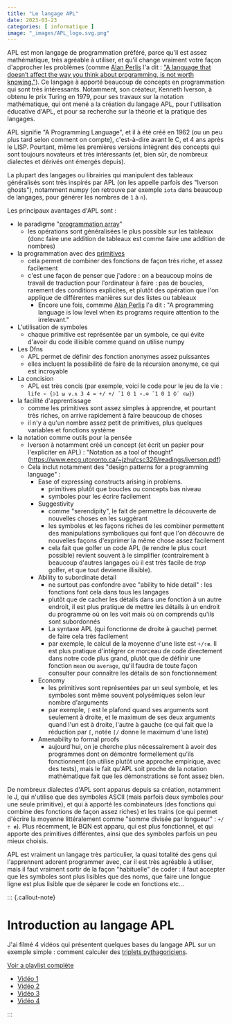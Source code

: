 ```yaml
---
title: "Le langage APL"
date: 2023-03-23
categories: [ informatique ]
image: "_images/APL_logo.svg.png"
---
```



APL est mon langage de programmation préféré, parce qu'il est assez mathématique, très agréable à utiliser, et qu'il change vraiment votre façon d'approcher les problèmes (comme [Alan Perlis](https://en.wikipedia.org/wiki/Alan_Perlis) l'a dit : ["A language that doesn’t affect the way you think about programming, is not worth knowing."](https://cpsc.yale.edu/epigrams-programming)).
Ce langage à apporté beaucoup de concepts en programmation qui sont très intéressants.
Notamment, son créateur, Kenneth Iverson, à obtenu le prix Turing en 1979, pour ses travaux sur la notation mathématique, qui ont mené a la création du langage APL, pour l'utilisation éducative d'APL, et pour sa recherche sur la théorie et la pratique des langages.

APL signifie "A Programming Language", et il à été créé en 1962 (ou un peu plus tard selon comment on compte), c'est-à-dire avant le C, et 4 ans après le LISP. Pourtant, même les premières versions intègrent des concepts qui sont toujours novateurs et très intéressants (et, bien sûr, de nombreux dialectes et dérivés ont émergés depuis).

La plupart des langages ou librairies qui manipulent des tableaux généralisés sont très inspirés par APL (on les appelle parfois des "Iverson ghosts"), notamment numpy (on retrouve par exemple `iota` dans beaucoup de langages, pour générer les nombres de `1` à `n`).

Les principaux avantages d'APL sont :

 - le paradigme "[programmation array](https://en.wikipedia.org/wiki/Array_programming)"
    - les opérations sont généralisées le plus possible sur les tableaux (donc faire une addition de tableaux est comme faire une addition de nombres)
 - la programmation avec des [primitives](https://mlochbaum.github.io/BQN/commentary/primitive.html)
    - cela permet de combiner des fonctions de façon très riche, et assez facilement
    - c'est une façon de penser que j'adore : on a beaucoup moins de travail de traduction pour l'ordinateur à faire : pas de boucles, rarement des conditions explicites, et plutôt des opération que l'on applique de différentes manières sur des listes ou tableaux
        - Encore une fois, commme [Alan Perlis](https://en.wikipedia.org/wiki/Alan_Perlis) l'a dit : "A programming language is low level when its programs require attention to the irrelevant."
 - L'utilisation de symboles
    - chaque primitive est représentée par un symbole, ce qui évite d'avoir du code illisible comme quand on utilise numpy
 - Les Dfns
    - APL permet de définir des fonction anonymes assez puissantes
    - elles incluent la possibilité de faire de la récursion anonyme, ce qui est incroyable
 - La concision
    - APL est très concis (par exemple, voici le code pour le jeu de la vie : `life ← {⊃1 ⍵ ∨.∧ 3 4 = +/ +/ ¯1 0 1 ∘.⊖ ¯1 0 1 ⌽¨ ⊂⍵}`)
 - la facilité d'apprentissage
    - comme les primitives sont assez simples à apprendre, et pourtant très riches, on arrive rapidement à faire beaucoup de choses
    - il n'y a qu'un nombre assez petit de primitives, plus quelques variables et fonctions système
 - la notation comme outils pour la pensée
    - Iverson à notamment créé un concept (et écrit un papier pour l'expliciter en APL) : "Notation as a tool of thought" (https://www.eecg.utoronto.ca/~jzhu/csc326/readings/iverson.pdf)
    - Cela inclut notamment des "design patterns for a programming language" :
        - Ease of expressing constructs arising in problems.
            - primitives plutôt que boucles ou concepts bas niveau
            - symboles pour les écrire facilement
        - Suggestivity
            - comme "serendipity", le fait de permettre la découverte de nouvelles choses en les suggérant
            - les symboles et les façons riches de les combiner permettent des manipulations symboliques qui font que l'on découvre de nouvelles façons d'exprimer la même chose assez facilement
            - cela fait que golfer un code APL (le rendre le plus court possible) revient souvent à le simplifier (contrairement à beaucoup d'autres langages où il est très facile de _trop_ golfer, et que tout devienne illisible).
        - Ability to subordinate detail
            - ne surtout pas confondre avec "ability to hide detail" : les fonctions font cela dans tous les langages
            - plutôt que de cacher les détails dans une fonction à un autre endroit, il est plus pratique de mettre les détails à un endroit du programme où on les voit mais où on comprends qu'ils sont subordonnés
            - La syntaxe APL (qui fonctionne de droite à gauche) permet de faire cela très facilement
            - par exemple, le calcul de la moyenne d'une liste est `+/÷≢`. Il est plus pratique d'intégrer ce morceau de code directement dans notre code plus grand, plutôt que de définir une fonction `mean` ou `average`, qu'il faudra de toute façon consulter pour connaître les détails de son fonctionnement
        - Economy
            - les primitives sont représentées par un seul symbole, et les symboles sont même souvent polysémiques selon leur nombre d'arguments
            - par exemple, `⌈` est le plafond quand ses arguments sont seulement à droite, et le maximum de ses deux arguments quand l'un est à droite, l'autre à gauche (ce qui fait que la réduction par `⌈`, notée `⌈/` donne le maximum d'une liste)
        - Amenability to formal proofs
            - aujourd'hui, on je cherche plus nécessairement à avoir des programmes dont on démontre formellement qu'ils fonctionnent (on utilise plutôt une approche empirique, avec des tests), mais le fait qu'APL soit proche de la notation mathématique fait que les démonstrations se font assez bien.


De nombreux dialectes d'APL sont apparus depuis sa création, notamment le J, qui n'utilise que des symboles ASCII (mais parfois deux symboles pour une seule primitive), et qui à apporté les combinateurs (des fonctions qui combine des fonctions de façon assez riches) et les trains (ce qui permet d'écrire la moyenne littéralement comme "somme divisée par longueur" : `+/ ÷ ≢`). Plus récemment, le BQN est apparu, qui est plus fonctionnel, et qui apporte des primitives différentes, ainsi que des symboles parfois un peu mieux choisis.

APL est vraiment un langage très particulier, la quasi totalité des gens qui l'apprennent adorent programmer avec, car il est très agréable à utiliser, mais il faut vraiment sortir de la façon "habituelle" de coder : il faut accepter que les symboles sont plus lisibles que des noms, que faire une longue ligne est plus lisible que de séparer le code en fonctions etc...


::: {.callout-note}
# Introduction au langage APL

J'ai filmé 4 vidéos qui présentent quelques bases du langage APL sur un exemple simple : comment calculer des [triplets pythagoriciens](https://fr.wikipedia.org/wiki/Triplet_pythagoricien).

[Voir a playlist complète](https://www.youtube.com/playlist?list=PL5ZGZlm-yp_xQfzsBtD66HIMW1M97wCsE)

 - [Vidéo 1](https://www.youtube.com/watch?v=6J0Au6AKGWw&list=PL5ZGZlm-yp_xQfzsBtD66HIMW1M97wCsE&index=2)
 - [Vidéo 2](https://www.youtube.com/watch?v=tax604gMJvA&list=PL5ZGZlm-yp_xQfzsBtD66HIMW1M97wCsE&index=3)
 - [Vidéo 3](https://www.youtube.com/watch?v=iS26PGxl_oI&list=PL5ZGZlm-yp_xQfzsBtD66HIMW1M97wCsE&index=4)
 - [Vidéo 4](https://www.youtube.com/watch?v=yTMfEhadmyg&list=PL5ZGZlm-yp_xQfzsBtD66HIMW1M97wCsE&index=5)


:::
